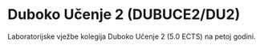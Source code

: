 # Duboko Učenje 2 (DUBUCE2/DU2)
Laboratorijske vježbe kolegija Duboko Učenje 2 (5.0 ECTS) na petoj godini.
